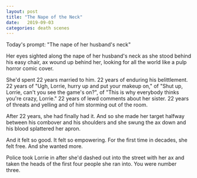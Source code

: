 ```yaml
---
layout: post
title: "The Nape of the Neck"
date:   2019-09-03
categories: death scenes
---
```

Today's prompt: "The nape of her husband's neck"

Her eyes sighted along the nape of her husband's neck as she stood behind his easy chair, ax wound up behind her, looking for all the world like a pulp horror comic cover. 

She'd spent 22 years married to him. 22 years of enduring his belittlement. 22 years of "Ugh, Lorrie, hurry up and put your makeup on," of "Shut up, Lorrie, can't you see the game's on?", of "This is why everybody thinks you're crazy, Lorrie." 22 years of lewd comments about her sister. 22 years of threats and yelling and of him storming out of the room.

After 22 years, she had finally had it. And so she made her target halfway between his combover and his shoulders and she swung the ax down and his blood splattered her apron.

And it felt so good. It felt so empowering. For the first time in decades, she felt free. And she wanted more.

Police took Lorrie in after she'd dashed out into the street with her ax and taken the heads of the first four people she ran into. You were number three.
